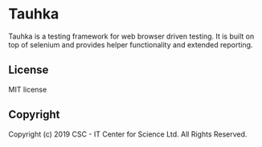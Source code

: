 # Tauhka
Tauhka is a testing framework for web browser driven testing. It is built on top of selenium and provides helper functionality and extended reporting.

## License
MIT license

## Copyright
Copyright (c) 2019 CSC - IT Center for Science Ltd.
All Rights Reserved.
